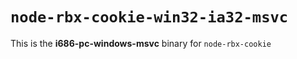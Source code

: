 # `node-rbx-cookie-win32-ia32-msvc`

This is the **i686-pc-windows-msvc** binary for `node-rbx-cookie`
